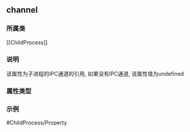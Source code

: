 ## channel
### 所属类
[[ChildProcess]]

### 说明
该属性为子进程的IPC通道的引用, 如果没有IPC通道, 该属性值为undefined

### 属性类型


### 示例


#ChildProcess/Property 